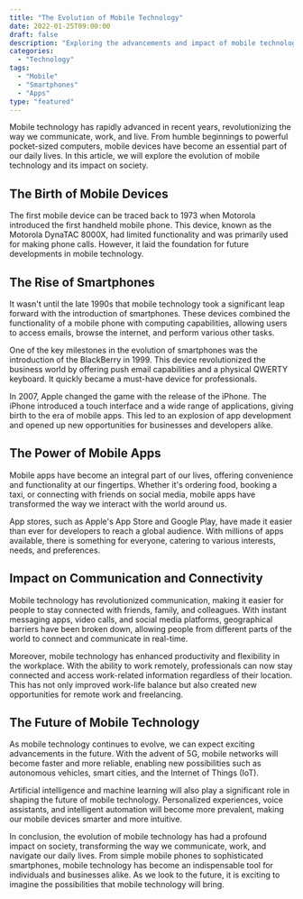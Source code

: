 ```yaml
---
title: "The Evolution of Mobile Technology"
date: 2022-01-25T09:00:00
draft: false
description: "Exploring the advancements and impact of mobile technology on our daily lives."
categories:
  - "Technology"
tags:
  - "Mobile"
  - "Smartphones"
  - "Apps"
type: "featured"
---
```


Mobile technology has rapidly advanced in recent years, revolutionizing the way we communicate, work, and live. From humble beginnings to powerful pocket-sized computers, mobile devices have become an essential part of our daily lives. In this article, we will explore the evolution of mobile technology and its impact on society.

## The Birth of Mobile Devices

The first mobile device can be traced back to 1973 when Motorola introduced the first handheld mobile phone. This device, known as the Motorola DynaTAC 8000X, had limited functionality and was primarily used for making phone calls. However, it laid the foundation for future developments in mobile technology.

## The Rise of Smartphones

It wasn't until the late 1990s that mobile technology took a significant leap forward with the introduction of smartphones. These devices combined the functionality of a mobile phone with computing capabilities, allowing users to access emails, browse the internet, and perform various other tasks.

One of the key milestones in the evolution of smartphones was the introduction of the BlackBerry in 1999. This device revolutionized the business world by offering push email capabilities and a physical QWERTY keyboard. It quickly became a must-have device for professionals.

In 2007, Apple changed the game with the release of the iPhone. The iPhone introduced a touch interface and a wide range of applications, giving birth to the era of mobile apps. This led to an explosion of app development and opened up new opportunities for businesses and developers alike.

## The Power of Mobile Apps

Mobile apps have become an integral part of our lives, offering convenience and functionality at our fingertips. Whether it's ordering food, booking a taxi, or connecting with friends on social media, mobile apps have transformed the way we interact with the world around us.

App stores, such as Apple's App Store and Google Play, have made it easier than ever for developers to reach a global audience. With millions of apps available, there is something for everyone, catering to various interests, needs, and preferences.

## Impact on Communication and Connectivity

Mobile technology has revolutionized communication, making it easier for people to stay connected with friends, family, and colleagues. With instant messaging apps, video calls, and social media platforms, geographical barriers have been broken down, allowing people from different parts of the world to connect and communicate in real-time.

Moreover, mobile technology has enhanced productivity and flexibility in the workplace. With the ability to work remotely, professionals can now stay connected and access work-related information regardless of their location. This has not only improved work-life balance but also created new opportunities for remote work and freelancing.

## The Future of Mobile Technology

As mobile technology continues to evolve, we can expect exciting advancements in the future. With the advent of 5G, mobile networks will become faster and more reliable, enabling new possibilities such as autonomous vehicles, smart cities, and the Internet of Things (IoT).

Artificial intelligence and machine learning will also play a significant role in shaping the future of mobile technology. Personalized experiences, voice assistants, and intelligent automation will become more prevalent, making our mobile devices smarter and more intuitive.

In conclusion, the evolution of mobile technology has had a profound impact on society, transforming the way we communicate, work, and navigate our daily lives. From simple mobile phones to sophisticated smartphones, mobile technology has become an indispensable tool for individuals and businesses alike. As we look to the future, it is exciting to imagine the possibilities that mobile technology will bring.

